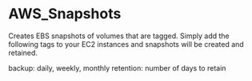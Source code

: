 # AWS_Snapshots
Creates EBS snapshots of volumes that are tagged.  Simply add the following tags to your EC2 instances and snapshots will be created and retained.

backup:  daily, weekly, monthly
retention: number of days to retain
